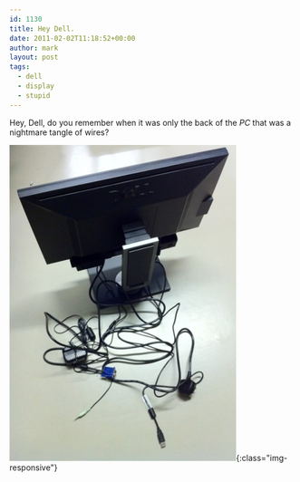 ```yaml
---
id: 1130
title: Hey Dell.
date: 2011-02-02T11:18:52+00:00
author: mark
layout: post
tags:
  - dell
  - display
  - stupid
---
```

Hey, Dell, do you remember when it was only the back of the _PC_ that was a nightmare tangle of wires?

![Try to keep this little lot tidy...](/images/fromwp/2011/01/dellmonitormess.jpg){:class="img-responsive"}
